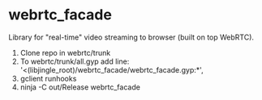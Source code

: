 webrtc_facade
=============

Library for "real-time" video streaming to browser (built on top WebRTC).


1) Clone repo in webrtc/trunk
2) To webrtc/trunk/all.gyp add line:
  '<(libjingle_root)/webrtc_facade/webrtc_facade.gyp:*',
3) gclient runhooks
4) ninja -C out/Release webrtc_facade
